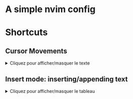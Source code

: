 # A simple nvim config

# Shortcuts

## Cursor Movements
<details>
  <summary>Cliquez pour afficher/masquer le texte</summary>

| Key Combination  | Action                                      |
| ----------------- | ------------------------------------------- |
| `h`               | Move the cursor to the left                  |
| `j`               | Move the cursor down                         |
| `k`               | Move the cursor up                           |
| `l`               | Move the cursor to the right                 |
| `H`               | Jump directly to the top of the screen      |
| `M`               | Jump to the middle of the screen             |
| `L`               | Jump directly to the bottom of the screen   |
| `w`               | Jump to the start of a written word          |
| `e`               | Jump toward the end of a written word        |
| `Ctrl + e`        | Move the screen down by one line             |
| `Ctrl + y`        | Move the screen up by one line               |
| `Ctrl + b`        | Move one fullscreen forward                 |
| `Ctrl + f`        | Move one fullscreen backward                |
| `Ctrl + d`        | Move ½ fullscreen forward                    |
| `Ctrl + u`        | Move ½ fullscreen backward                   |

</details>

## Insert mode:  inserting/appending text
<details>
  <summary>Cliquez pour afficher/masquer le tableau</summary>

| Key Combination  | Action                                            |
| ----------------- | ------------------------------------------------- |
| `i`               | Insert before the cursor                           |
| `I`               | Insert at the beginning of a line                  |
| `a`               | Insert after the cursor                            |
| `A`               | Insert at the end of the line                       |
| `o`               | Open new lines below the selected line             |
| `O`               | Open new lines above the selected line             |
| `ea`              | Insert at the end of the selected word             |
| `Ctrl + h`        | Delete characters before the cursor                |
| `Ctrl + w`        | Delete words before the cursor                     |
| `Ctrl + j`        | Create a new line while in insert mode             |
| `Ctrl + t`        | Move right with one line shift width               |
| `Ctrl + d`        | Move left with one line shift width                |
| `Ctrl + ox`       | Quickly access normal mode for executing commands  |
| `Esc`             | Exit insert mode                                   |

</details>
